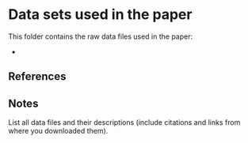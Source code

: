 # Data sets used in the paper

This folder contains the raw data files used in the paper:

* 

## References

## Notes

List all data files and their descriptions (include citations and links from
where you downloaded them).
